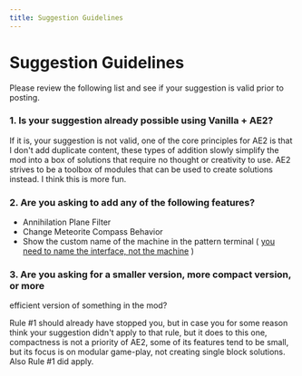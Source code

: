 ```yaml
---
title: Suggestion Guidelines
---
```


# Suggestion Guidelines

Please review the following list and see if your suggestion is valid prior to
posting.

### 1. Is your suggestion already possible using Vanilla + AE2?

If it is, your suggestion is not valid, one of the core principles for AE2 is
that I don't add duplicate content, these types of addition slowly simplify
the mod into a box of solutions that require no thought or creativity to use.
AE2 strives to be a toolbox of modules that can be used to create solutions
instead. I think this is more fun.

### 2. Are you asking to add any of the following features?

  * Annihilation Plane Filter
  * Change Meteorite Compass Behavior
  * Show the custom name of the machine in the pattern terminal ( [you need to name the interface, not the machine](features/me-network/network-hid/me-interface-terminal.md) )

### 3. Are you asking for a smaller version, more compact version, or more
efficient version of something in the mod?

Rule #1 should already have stopped you, but in case you for some reason
think your suggestion didn't apply to that rule, but it does to this one,
compactness is not a priority of AE2, some of its features tend to be small,
but its focus is on modular game-play, not creating single block solutions.
Also Rule #1 did apply.
